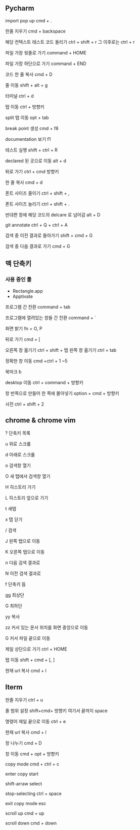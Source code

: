 ## Pycharm 
import pop up
cmd + .
	
한줄 지우기 
cmd + backspace

해당 컨텍스트 테스트 코드 돌리기 
ctrl + shift + r
그 이후로는 ctrl + r

파일 가장 윗줄로 가기 
command + HOME

파일 가장 하단으로 가기 
command + END

코드 한 줄 복사 
cmd + D

줄 이동 
shift + alt + g

터미널 
ctrl + d

탭 이동
ctrl + 방향키	

split 탭 이동
opt + tab

break point 생성
cmd + f8

documentation 보기 
f1

테스트 실행
shift + ctrl + R

declared  된 곳으로 이동 
alt + d

뒤로 가기 
ctrl + cmd 방향키 

한 줄 복사 
cmd + d

폰트 사이즈 줄이기 
ctrl + shift + ,

폰트 사이즈 늘리기 
ctrl + shift + .

반대편 창에 해당 코드의 delcare 로 넘어감
alt + D

git annotate
ctrl + Q + ctrl + A

검색 중 이전 결과로 돌아가기 
shift + cmd + G

검색 중 다음 결과로 가기 
cmd + G

## 맥 단축키 

### 사용 중인 툴 
- Rectangle.app
- Apptivate

프로그램 간 전환
command + tab

프로그램에 열려있는 창들 간 전환
command + `

화면 밝기
fn + O, P

뒤로 가기 
cmd + [

오른쪽 창 옮기기 
ctrl + shift + 탭
왼쪽 창 옮기기 
ctrl + tab

정확한 창 이동
cmd +ctrl + 1 ~5

북마크
b

desktop 이동
ctrl + command + 방향키

창 반쪽으로 만들어 한 쪽에 몰아넣기 
option + cmd + 방향키

사전
ctrl + shift + 2


## chrome & chrome vim

? 단축키 목록

u 위로 스크롤

d 아래로 스크롤

o 검색창 열기 

O 새 탭에서 검색창 열기 

H 히스토리 가기 

L 히스토리 앞으로 가기 

t 새탭

x 탭 닫기

/ 검색

J 왼쪽 탭으로 이동

K 오른쪽 탭으로 이동 

n 다음 검색 결과로 

N 이전 검색 결과로 

f 단축키 뜸

gg 최상단

G 최하단

yy 복사 

zz 커서 있는 문서 위치를 화면 중앙으로 이동

G 커서 파일 끝으로 이동

제일 상단으로 가기 
ctrl + HOME

탭 이동 
shift + cmd + [, ]

현재 url 복사 
cmd + l


## Iterm

한줄 지우기 
ctrl + u

줄 범위 설정
shift+cmd+ 방향키 
여기서 끝까지 
space

명령어 제일 끝으로 이동
ctrl + e

현재 url 복사 
cmd + l

창 나누기 
cmd + D

창 이동 
cmd + opt + 방향키

copy mode
cmd + ctrl + c 

enter
copy start

shift-arraw
select 

stop-selecting
ctrl + space

exit copy mode
esc

scroll up 
cmd + up

scroll down
cmd + down
